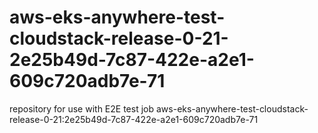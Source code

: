 # aws-eks-anywhere-test-cloudstack-release-0-21-2e25b49d-7c87-422e-a2e1-609c720adb7e-71
repository for use with E2E test job aws-eks-anywhere-test-cloudstack-release-0-21:2e25b49d-7c87-422e-a2e1-609c720adb7e-71
